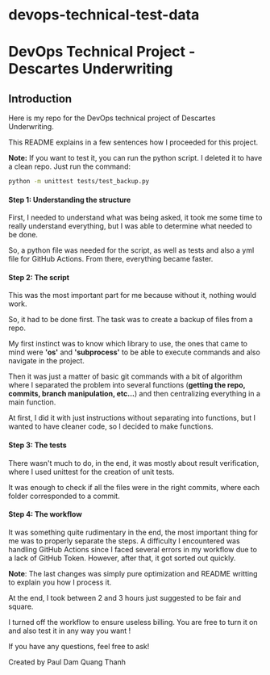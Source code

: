 # devops-technical-test-data

# DevOps Technical Project - Descartes Underwriting

## Introduction
Here is my repo for the DevOps technical project of Descartes Underwriting.

This README explains in a few sentences how I proceeded for this project.

**Note:** If you want to test it, you can run the python script. I deleted it to have a clean repo. Just run the command:

```bash
python -m unittest tests/test_backup.py
```

#### Step 1: Understanding the structure
First, I needed to understand what was being asked, it took me some time to really understand everything, but I was able to determine what needed to be done.

So, a python file was needed for the script, as well as tests and also a yml file for GitHub Actions.
From there, everything became faster.


#### Step 2: The script
This was the most important part for me because without it, nothing would work.

So, it had to be done first. The task was to create a backup of files from a repo.

My first instinct was to know which library to use, the ones that came to mind were **'os'** and **'subprocess'** to be able to execute commands and also navigate in the project.

Then it was just a matter of basic git commands with a bit of algorithm where I separated the problem into several functions (**getting the repo, commits, branch manipulation, etc...**) and then centralizing everything in a main function.

At first, I did it with just instructions without separating into functions, but I wanted to have cleaner code, so I decided to make functions.


#### Step 3: The tests
There wasn't much to do, in the end, it was mostly about result verification, where I used unittest for the creation of unit tests.

It was enough to check if all the files were in the right commits, where each folder corresponded to a commit.


#### Step 4: The workflow
It was something quite rudimentary in the end, the most important thing for me was to properly separate the steps. A difficulty I encountered was handling GitHub Actions since I faced several errors in my workflow due to a lack of GitHub Token. However, after that, it got sorted out quickly.

**Note**: The last changes was simply pure optimization and README writting to explain you how I process it. 

At the end, I took between 2 and 3 hours just suggested to be fair and square.

I turned off the workflow to ensure useless billing. You are free to turn it on and also test it in any way you want !

If you have any questions, feel free to ask!

Created by Paul Dam Quang Thanh
